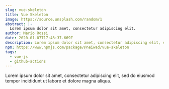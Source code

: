 ```yaml
---
slug: vue-skeleton
title: Vue Skeleton
image: https://source.unsplash.com/random/1
abstract: |-
  Lorem ipsum dolor sit amet, consectetur adipiscing elit.
author: Mario Rossi
date: 2020-01-07T17:43:37.669Z
description: Lorem ipsum dolor sit amet, consectetur adipiscing elit, sed do eiusmod tempor incididunt ut labore et dolore magna aliqua.
npm: https://www.npmjs.com/package/@neiwad/vue-skeleton
tags:
  - vue-js
  - github-actions
---
```


Lorem ipsum dolor sit amet, consectetur adipiscing elit, sed do eiusmod tempor incididunt ut labore et dolore magna aliqua.
